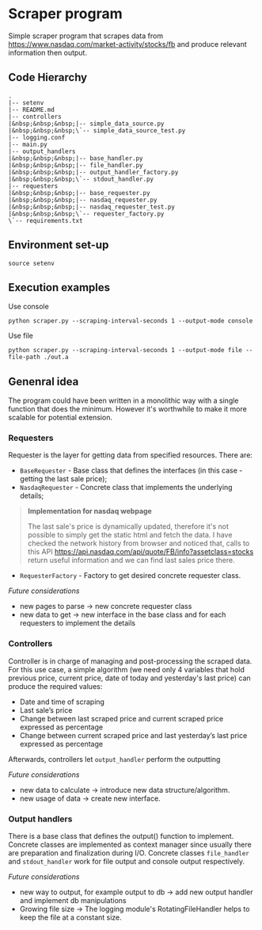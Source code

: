 # Scraper program

Simple scraper program that scrapes data from https://www.nasdaq.com/market-activity/stocks/fb and produce relevant information then output.
 
## Code Hierarchy
```{bash}
.  
|-- setenv  
|-- README.md  
|-- controllers  
|&nbsp;&nbsp;&nbsp;|-- simple_data_source.py  
|&nbsp;&nbsp;&nbsp;\`-- simple_data_source_test.py  
|-- logging.conf  
|-- main.py  
|-- output_handlers  
|&nbsp;&nbsp;&nbsp;|-- base_handler.py  
|&nbsp;&nbsp;&nbsp;|-- file_handler.py  
|&nbsp;&nbsp;&nbsp;|-- output_handler_factory.py  
|&nbsp;&nbsp;&nbsp;\`-- stdout_handler.py  
|-- requesters  
|&nbsp;&nbsp;&nbsp;|-- base_requester.py  
|&nbsp;&nbsp;&nbsp;|-- nasdaq_requester.py  
|&nbsp;&nbsp;&nbsp;|-- nasdaq_requester_test.py  
|&nbsp;&nbsp;&nbsp;\`-- requester_factory.py  
\`-- requirements.txt  
```

## Environment set-up
```{bash}
source setenv
```

## Execution examples

Use console
```{bash}
python scraper.py --scraping-interval-seconds 1 --output-mode console
```

Use file
```{bash}
python scraper.py --scraping-interval-seconds 1 --output-mode file --file-path ./out.a
```

## Genenral idea

The program could have been written in a monolithic way with a single function that does the minimum.
However it's worthwhile to make it more scalable for potential extension.

### Requesters

Requester is the layer for getting data from specified resources. There are:
- `BaseRequester` - Base class that defines the interfaces (in this case - getting the last sale price);
- `NasdaqRequester` - Concrete class that implements the underlying details;
> **Implementation for nasdaq webpage**
>
>The last sale's price is dynamically updated, therefore it's not possible to simply get the static html and fetch the data.
>I have checked the network history from browser and noticed that, calls to this API https://api.nasdaq.com/api/quote/FB/info?assetclass=stocks
>return useful information and we can find last sales price there.

- `RequesterFactory` - Factory to get desired concrete requester class.


*Future considerations*
- new pages to parse -> new concrete requester class
- new data to get -> new interface in the base class and for each requesters to implement the details


### Controllers

Controller is in charge of managing and post-processing the scraped data. For this use case, a simple algorithm (we need only 4 variables that hold previous price, current price, date of today and yesterday's last price) can produce the required values:

-	Date and time of scraping
-	Last sale’s price
-	Change between last scraped price and current scraped price expressed as percentage
-	Change between current scraped price and last yesterday’s last price expressed as percentage

Afterwards, controllers let `output_handler` perform the outputting

*Future considerations*

- new data to calculate -> introduce new data structure/algorithm.
- new usage of data -> create new interface.

### Output handlers

There is a base class that defines the output() function to implement. Concrete classes are implemented as context manager since usually there are preparation and finalization during I/O. Concrete classes `file_handler` and `stdout_handler` work for file output and console output respectively.

*Future considerations*

- new way to output, for example output to db -> add new output handler and implement db manipulations
- Growing file size -> The logging module's RotatingFileHandler helps to keep the file at a 
constant size. 


